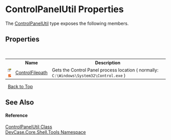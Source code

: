 # ControlPanelUtil Properties
 

The <a href="T_DevCase_Core_Shell_Tools_ControlPanelUtil">ControlPanelUtil</a> type exposes the following members.


## Properties
&nbsp;<table><tr><th></th><th>Name</th><th>Description</th></tr><tr><td>![Public property](media/pubproperty.gif "Public property")![Static member](media/static.gif "Static member")</td><td><a href="P_DevCase_Core_Shell_Tools_ControlPanelUtil_ControlFilepath">ControlFilepath</a></td><td>
Gets the Control Panel process location ( normally: `C:\Windows\System32\Control.exe` )</td></tr></table>&nbsp;
<a href="#controlpanelutil-properties">Back to Top</a>

## See Also


#### Reference
<a href="T_DevCase_Core_Shell_Tools_ControlPanelUtil">ControlPanelUtil Class</a><br /><a href="N_DevCase_Core_Shell_Tools">DevCase.Core.Shell.Tools Namespace</a><br />